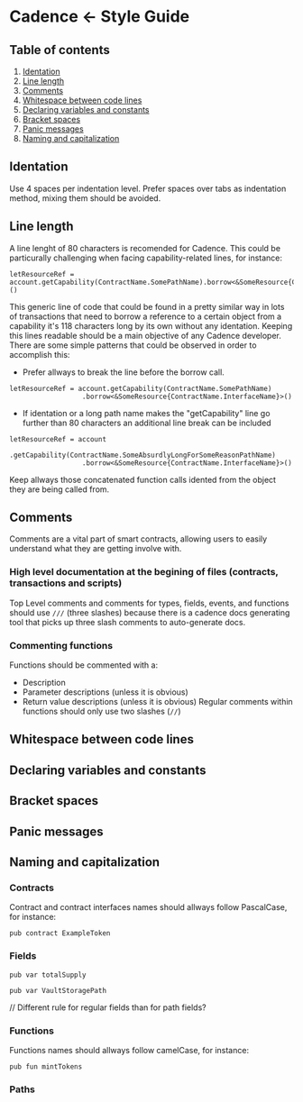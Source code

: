 # Cadence <- Style Guide
## Table of contents
1. [Identation](#identation)
1. [Line length](#line-length)
1. [Comments](#comments)
1. [Whitespace between code lines](#whitespace-between-code-lines)
1. [Declaring variables and constants](#whitespace-between-code-lines)
1. [Bracket spaces](#bracket-spaces)
1. [Panic messages](#panic-messages)
1. [Naming and capitalization](#naming-and-capitalization)
## Identation
Use 4 spaces per indentation level.
Prefer spaces over tabs as indentation method, mixing them should be avoided.
## Line length
A line lenght of 80 characters is recomended for Cadence. This could be particurally challenging when facing capability-related lines, for instance:
```cadence
letResourceRef = account.getCapability(ContractName.SomePathName).borrow<&SomeResource{ContractName.InterfaceName}>()
```
This generic line of code that could be found in a pretty similar way in lots of transactions that need to borrow a reference to a certain object from a capability it's 118 characters long by its own without any identation. Keeping this lines readable should be a main objective of any Cadence developer. There are some simple patterns that could be observed in order to accomplish this:
+ Prefer allways to break the line before the borrow call.
```cadence
letResourceRef = account.getCapability(ContractName.SomePathName)
                  .borrow<&SomeResource{ContractName.InterfaceName}>()
```
+ If identation or a long path name makes the "getCapability" line go further than 80 characters an additional line break can be included
```cadence
letResourceRef = account
                  .getCapability(ContractName.SomeAbsurdlyLongForSomeReasonPathName)
                  .borrow<&SomeResource{ContractName.InterfaceName}>()
```
Keep allways those concatenated function calls idented from the object they are being called from.
## Comments
Comments are a vital part of smart contracts, allowing users to easily understand what they are getting involve with. 
### High level documentation at the begining of files (contracts, transactions and scripts)
Top Level comments and comments for types, fields, events, and functions should use `///` (three slashes) because there is a cadence docs generating tool that picks up three slash comments to auto-generate docs.
### Commenting functions
Functions should be commented with a:
  * Description
  * Parameter descriptions (unless it is obvious)
  * Return value descriptions (unless it is obvious)
Regular comments within functions should only use two slashes (`//`)
## Whitespace between code lines
## Declaring variables and constants
## Bracket spaces
## Panic messages
## Naming and capitalization
### Contracts
Contract and contract interfaces names should allways follow PascalCase, for instance:
```cadence
pub contract ExampleToken
```
### Fields
```cadence
pub var totalSupply
```
```cadence
pub var VaultStoragePath
```
// Different rule for regular fields than for path fields?
### Functions
Functions names should allways follow camelCase, for instance:
```cadence
pub fun mintTokens
```
### Paths
